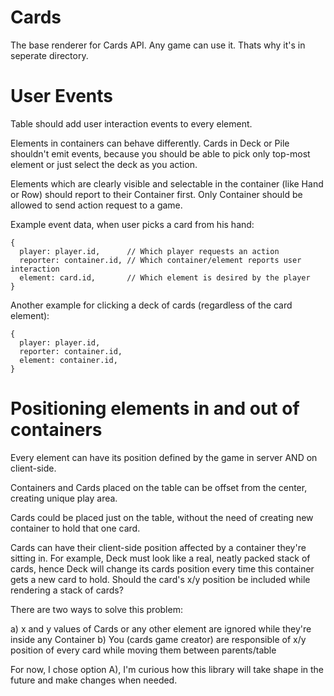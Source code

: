 # Cards

The base renderer for Cards API. Any game can use it.
Thats why it's in seperate directory.

# User Events

Table should add user interaction events to every element.

Elements in containers can behave differently. Cards in Deck or Pile shouldn't emit events, because you should be able to pick only top-most element or just select the deck as you action.

Elements which are clearly visible and selectable in the container (like Hand or Row) should report to their Container first. Only Container should be allowed to send action request to a game.

Example event data, when user picks a card from his hand:

```
{
  player: player.id,      // Which player requests an action
  reporter: container.id, // Which container/element reports user interaction
  element: card.id,       // Which element is desired by the player
}
```

Another example for clicking a deck of cards (regardless of the card element):

```
{
  player: player.id,
  reporter: container.id,
  element: container.id,
}
```

# Positioning elements in and out of containers

Every element can have its position defined by the game in server AND on client-side.

Containers and Cards placed on the table can be offset from the center, creating unique play area.

Cards could be placed just on the table, without the need of creating new container to hold that one card.

Cards can have their client-side position affected by a container they're sitting in. For example, Deck must look like a real, neatly packed stack of cards, hence Deck will change its cards position every time this container gets a new card to hold. Should the card's x/y position be included while rendering a stack of cards?

There are two ways to solve this problem:

a) x and y values of Cards or any other element are ignored while they're inside any Container
b) You (cards game creator) are responsible of x/y position of every card while moving them between parents/table

For now, I chose option A), I'm curious how this library will take shape in the future and make changes when needed.
